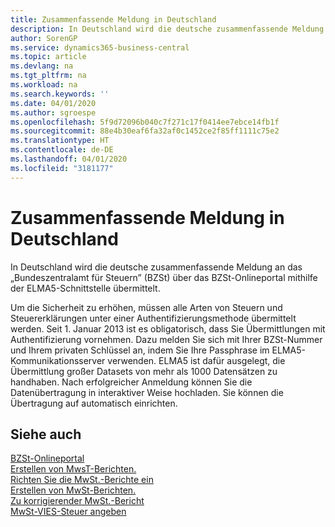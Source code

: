 ```yaml
---
title: Zusammenfassende Meldung in Deutschland
description: In Deutschland wird die deutsche zusammenfassende Meldung an das „Bundeszentralamt für Steuern” (BZSt) über das BZSt-Onlineportal mithilfe der ELMA5-Schnittstelle übermittelt.
author: SorenGP
ms.service: dynamics365-business-central
ms.topic: article
ms.devlang: na
ms.tgt_pltfrm: na
ms.workload: na
ms.search.keywords: ''
ms.date: 04/01/2020
ms.author: sgroespe
ms.openlocfilehash: 5f9d72096b040c7f271c17f0414ee7ebce14fb1f
ms.sourcegitcommit: 88e4b30eaf6fa32af0c1452ce2f85ff1111c75e2
ms.translationtype: HT
ms.contentlocale: de-DE
ms.lasthandoff: 04/01/2020
ms.locfileid: "3181177"
---
```

# <a name="eu-sales-list-in-germany"></a>Zusammenfassende Meldung in Deutschland
In Deutschland wird die deutsche zusammenfassende Meldung an das „Bundeszentralamt für Steuern” (BZSt) über das BZSt-Onlineportal mithilfe der ELMA5-Schnittstelle übermittelt.  

Um die Sicherheit zu erhöhen, müssen alle Arten von Steuern und Steuererklärungen unter einer Authentifizierungsmethode übermittelt werden. Seit 1. Januar 2013 ist es obligatorisch, dass Sie Übermittlungen mit Authentifizierung vornehmen. Dazu melden Sie sich mit Ihrer BZSt-Nummer und Ihrem privaten Schlüssel an, indem Sie Ihre Passphrase im ELMA5-Kommunikationsserver verwenden. ELMA5 ist dafür ausgelegt, die Übermittlung großer Datasets von mehr als 1000 Datensätzen zu handhaben. Nach erfolgreicher Anmeldung können Sie die Datenübertragung in interaktiver Weise hochladen. Sie können die Übertragung auf automatisch einrichten.  

## <a name="see-also"></a>Siehe auch  
[BZSt-Onlineportal](https://www.bzst.de)   
[Erstellen von MwsT-Berichten.](how-to-create-vat-reports.md)  
[Richten Sie die MwSt.-Berichte ein](how-to-set-up-vat-reports.md)  
[Erstellen von MwSt-Berichten.](how-to-create-vat-reports.md)  
[Zu korrigierender MwSt.-Bericht](how-to-correct-vat-reports.md)  
[MwSt-VIES-Steuer angeben](how-to-declare-vat-vies-tax.md)  
